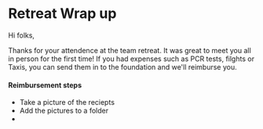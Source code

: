 
# Retreat Wrap up

Hi folks,

Thanks for your attendence at the team retreat. It was great to meet you all in person for the first time! If you had expenses such as PCR tests, filghts or Taxis, you can send them in to the foundation and we'll reimburse you. 

#### Reimbursement steps
- Take a picture of the reciepts
- Add the pictures to a folder
- 